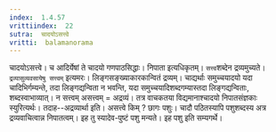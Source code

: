 ```yaml
---
index:  1.4.57
vrittiindex:  22
sutra:  चादयोऽसत्त्वे
vritti:  balamanorama 
---
```


चादयोऽसत्त्वे। च आदिर्येषां ते चादयो गणपाठसिद्धाः। निपाता इत्यधिकृतम्। `सत्त्व`शब्देन द्रव्यमुच्यते। `द्रव्यासुव्यवसायेषु सत्त्वम्` इत्यमरः। लिङ्गसङ्ख्याकारकान्वितं द्रव्यम्। चाद्यर्थाः समुच्चयादयो यदा चादिभिर्गम्यन्ते, तदा लिङ्गद्यन्विता न भवन्ति, यदा समुच्चयादिशब्दगम्यास्तदा लिङ्गद्यन्विताः, शब्दस्वाभाव्यात्। न सत्त्वम् असत्त्वम् = अद्रव्यं। तत्र वाचकतया विद्यमानाश्चादयो निपातसंज्ञकाः स्युरित्यर्थः। तदाह--अद्रव्यार्था इति। असत्त्वे किम् ? छागः पशुः। चादौ पठितस्यापि पशुशब्दस्य अत्र द्रव्यवाचित्वान्न निपातत्वम्। इह तु स्यादेव-पुष्टं पशु मन्यते। इह पशु इति सम्यगर्थे।

